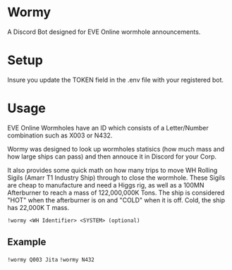 # Wormy
A Discord Bot designed for EVE Online wormhole announcements.

# Setup
Insure you update the TOKEN field in the .env file with your registered bot.

# Usage
EVE Online Wormholes have an ID which consists of a Letter/Number combination such as X003 or N432.

Wormy was designed to look up wormholes statisics (how much mass and how large ships can pass) and then annouce it in Discord for your Corp.

It also provides some quick math on how many trips to move WH Rolling Sigils (Amarr T1 Industry Ship) through to close the wormhole.  These Sigils are cheap to manufacture and need a Higgs rig, as well as a 100MN Afterburner to reach a mass of 122,000,000K Tons.  The ship is considered "HOT" when the afterburner is on and "COLD" when it is off.  Cold, the ship has 22,000K T mass.

```!wormy <WH Identifier> <SYSTEM> (optional)```

## Example
```!wormy Q003 Jita```
```!wormy N432```
  
